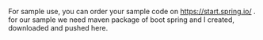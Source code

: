For sample use, you can order your sample code on https://start.spring.io/ .
for our sample we need maven package of boot spring and I created, downloaded and pushed here. 

